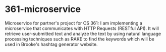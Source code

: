 # 361-microservice

Microservice for partner's project for CS 361:
I am implementing a microservice that communicates with HTTP Requests (RESTful API). It will retrieve user-submitted text and analyze the text by using natural language processing techniques such as RAKE to find the keywords which will be used in Brooke's hashtag generator website.
